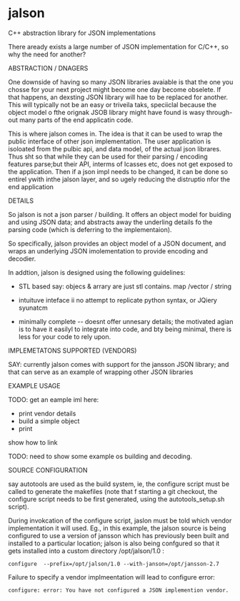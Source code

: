 # jalson
C++ abstraction library for JSON implementations

There aready exists a large number of JSON implementation for C/C++, so why the
need for another?

ABSTRACTION / DNAGERS

One downside of having so many JSON libraries avaiable is that the one you
chosse for your next project might become one day become obselete.  If that
happens, an dexsting JSON library will hae to be replaced for another. This will
typically not be an easy or triveila  taks, speciiclal because the object model
o fthe orignak JSOB library might have found is wasy through-out many parts of
the end applicatin code.

This is where jalson comes in.  The idea is that it can be used to wrap the
public interface of other json implementation.  The user application is
isoloated from the pulbic api, and data model, of the actual json librares. Thus
sht so that while they can be used for their parsing / encoding features
parse;but their API, interms of lcasses etc, does not get exposed to the
application.  Then if a json impl needs to be changed, it can be done so entirel
ywith inthe jalson layer, and so ugely reducing the distruptio nfor the end
application

DETAILS

So jalson is not a json parser / building.  It offers an object model for
buiding and using JSON data; and abstracts away the underling details fo the
parsing code (which is deferring to the implementaion).

So specifically, jalson provides an object model of a JSON document, and wraps
an underlying JSON imolementation to provide encoding and decodier.

In addtion, jalson is designed using the following guidelines:

* STL based  say: objecs & arrary are just stl contains. map  /vector / string

* intuituve inteface  ii no attempt to replicate python syntax, or JQiery
  syunatcm

* minimally complete -- doesnt offer unnesary details; the motivated agian is to
  have it easilyl to integrate into code, and bty being minimal, there is less
  for your code to rely upon.

IMPLEMETATONS SUPPORTED (VENDORS)

SAY: currently jalson comes with support for the jansson JSON library; and that
can serve as an example of wrapping other JSON libraries

EXAMPLE USAGE

TODO: get an eample iml here:

* print vendor details
* build a simple object
* print

show how to link

TODO: need to show some example os building and decoding.

SOURCE CONFIGURATION

say autotools are used as the build system, ie, the configure script must be
called to generate the makefiles (note that f starting a git checkout, the
configure script needs to be first generated, using the autotools_setup.sh
script).

During invokcation of the configure script, jaslon must be told which vendor
implementation it will used.  Eg., in this example, the jalson source is being
configured to use a version of jansson which has previously been built and
installed to a particular location; jalson is also being confgured so that it
gets installed into a custom directory /opt/jalson/1.0 :

    configure  --prefix=/opt/jalson/1.0 --with-janson=/opt/jansson-2.7

Failure to specify a vendor implmeentation will lead to configure error:

    configure: error: You have not configured a JSON implemention vendor.
